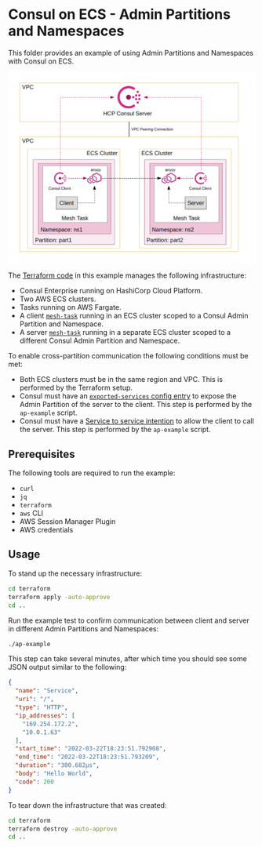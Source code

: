 # Consul on ECS - Admin Partitions and Namespaces

This folder provides an example of using Admin Partitions and Namespaces with Consul on ECS.

![Admin Partitions Example](context.png)

The [Terraform code](./terraform/) in this example manages the following infrastructure:
- Consul Enterprise running on HashiCorp Cloud Platform.
- Two AWS ECS clusters.
- Tasks running on AWS Fargate.
- A client [`mesh-task`](../../modules/mesh-task/) running in an ECS cluster scoped to a Consul Admin Partition and Namespace.
- A server [`mesh-task`](../../modules/mesh-task/) running in a separate ECS cluster scoped to a different Consul Admin Partition and Namespace.

To enable cross-partition communication the following conditions must be met:
- Both ECS clusters must be in the same region and VPC. This is performed by the Terraform setup.
- Consul must have an [`exported-services` config entry](https://www.consul.io/docs/connect/config-entries/exported-services) to expose the Admin Partition of the server to the client. This step is performed by the `ap-example` script.
- Consul must have a [Service to service intention](https://www.consul.io/docs/connect/intentions) to allow the client to call the server.  This step is performed by the `ap-example` script.

## Prerequisites

The following tools are required to run the example:
- `curl`
- `jq`
- `terraform`
- `aws` CLI
- AWS Session Manager Plugin
- AWS credentials

## Usage

To stand up the necessary infrastructure:

```sh
cd terraform
terraform apply -auto-approve
cd ..
```

Run the example test to confirm communication between client and server in different Admin Partitions and Namespaces:

```sh
./ap-example
```

This step can take several minutes, after which time you should see some JSON output similar to the following:

```json
{
  "name": "Service",
  "uri": "/",
  "type": "HTTP",
  "ip_addresses": [
    "169.254.172.2",
    "10.0.1.63"
  ],
  "start_time": "2022-03-22T18:23:51.792908",
  "end_time": "2022-03-22T18:23:51.793209",
  "duration": "300.682µs",
  "body": "Hello World",
  "code": 200
}
```

To tear down the infrastructure that was created:

```sh
cd terraform
terraform destroy -auto-approve
cd ..
```
